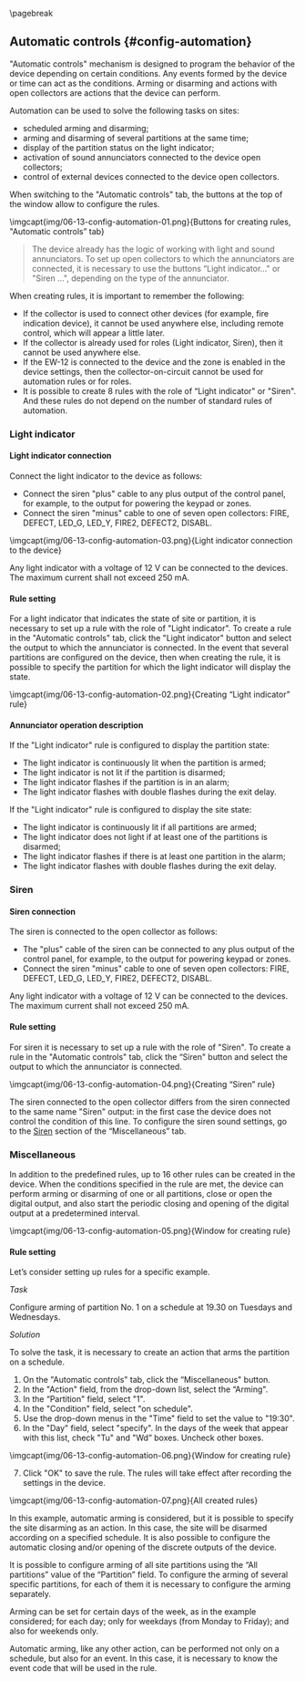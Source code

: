 \pagebreak

## Automatic controls {#config-automation}

"Automatic controls" mechanism is designed to program the behavior of the device depending on certain conditions. Any events formed by the device or time can act as the conditions. Arming or disarming and actions with open collectors are actions that the device can perform.

Automation can be used to solve the following tasks on sites:

* scheduled arming and disarming;
* arming and disarming of several partitions at the same time;
* display of the partition status on the light indicator;
* activation of sound annunciators connected to the device open collectors;
* control of external devices connected to the device open collectors.

When switching to the "Automatic controls" tab, the buttons at the top of the window allow to configure the rules.

\imgcapt{img/06-13-config-automation-01.png}{Buttons for creating rules, "Automatic controls” tab}

> The device already has the logic of working with light and sound annunciators. To set up open collectors to which the annunciators are connected, it is necessary to use the buttons “Light indicator..." or "Siren ...", depending on the type of the annunciator.

When creating rules, it is important to remember the following:

* If the collector is used to connect other devices (for example, fire indication device), it cannot be used anywhere else, including remote control, which will appear a little later.
* If the collector is already used for roles (Light indicator, Siren), then it cannot be used anywhere else.
* If the EW-12 is connected to the device and the zone is enabled in the device settings, then the collector-on-circuit cannot be used for automation rules or for roles.
* It is possible to create 8 rules with the role of “Light indicator" or "Siren". And these rules do not depend on the number of standard rules of automation.


### Light indicator

#### Light indicator connection

Connect the light indicator to the device as follows:

* Connect the siren "plus" cable to any plus output of the control panel, for example, to the output for powering the keypad or zones. 
* Connect the siren "minus" cable to one of seven open collectors: FIRE, DEFECT, LED_G, LED_Y, FIRE2, DEFECT2, DISABL.

\imgcapt{img/06-13-config-automation-03.png}{Light indicator connection to the device}

Any light indicator with a voltage of 12 V can be connected to the devices. The maximum current shall not exceed 250 mA.

#### Rule setting

For a light indicator that indicates the state of site or partition, it is necessary to set up a rule with the role of "Light indicator". To create a rule in the "Automatic controls" tab, click the "Light indicator" button and select the output to which the annunciator is connected. 
In the event that several partitions are configured on the device, then when creating the rule, it is possible to specify the partition for which the light indicator will display the state.


\imgcapt{img/06-13-config-automation-02.png}{Creating “Light indicator” rule}


#### Annunciator operation description

If the "Light indicator" rule is configured to display the partition state:

* The light indicator is continuously lit when the partition is armed;
* The light indicator is not lit if the partition is disarmed;
* The light indicator flashes if the partition is in an alarm;
* The light indicator flashes with double flashes during the exit delay.

If the "Light indicator" rule is configured to display the site state: 

* The light indicator is continuously lit if all partitions are armed;
* The light indicator does not light if at least one of the partitions is disarmed;
* The light indicator flashes if there is at least one partition in the alarm;
* The light indicator flashes with double flashes during the exit delay.


### Siren

#### Siren connection

The siren is connected to the open collector as follows:

* The "plus" cable of the siren can be connected to any plus output of the control panel, for example, to the output for powering keypad or zones. 
* Connect the siren "minus" cable to one of seven open collectors: FIRE, DEFECT, LED_G, LED_Y, FIRE2, DEFECT2, DISABL.

Any light indicator with a voltage of 12 V can be connected to the devices. The maximum current shall not exceed 250 mA.


#### Rule setting

For siren it is necessary to set up a rule with the role of "Siren". To create a rule in the "Automatic controls" tab, click the “Siren" button and select the output to which the annunciator is connected. 

\imgcapt{img/06-13-config-automation-04.png}{Creating “Siren” rule}

The siren connected to the open collector differs from the siren connected to the same name "Siren" output: in the first case the device does not control the condition of this line.
To configure the siren sound settings, go to the [Siren](#config-misc-siren) section of the “Miscellaneous” tab.


### Miscellaneous

In addition to the predefined rules, up to 16 other rules can be created in the device. When the conditions specified in the rule are met, the device can perform arming or disarming of one or all partitions, close or open the digital output, and also start the periodic closing and opening of the digital output at a predetermined interval.

\imgcapt{img/06-13-config-automation-05.png}{Window for creating rule}


#### Rule setting

Let’s consider setting up rules for a specific example.

_Task_

Configure arming of partition No. 1 on a schedule at 19.30 on Tuesdays and Wednesdays.

_Solution_

To solve the task, it is necessary to create an action that arms the partition on a schedule.


1. On the "Automatic controls" tab, click the “Miscellaneous" button.
2. In the "Action" field, from the drop-down list, select the “Arming".
3. In the “Partition" field, select "1".
4. In the "Condition" field, select "on schedule".
5. Use the drop-down menus in the "Time" field to set the value to "19:30".
6. In the "Day" field, select "specify". In the days of the week that appear with this list, check "Tu" and "Wd” boxes. Uncheck other boxes.

\imgcapt{img/06-13-config-automation-06.png}{Window for creating rule}

7. Click "OK" to save the rule. The rules will take effect after recording the settings in the device.

\imgcapt{img/06-13-config-automation-07.png}{All created rules}

In this example, automatic arming is considered, but it is possible to specify the site disarming as an action. In this case, the site will be disarmed according on a specified schedule. It is also possible to configure the automatic closing and/or opening of the discrete outputs of the device.

It is possible to configure arming of all site partitions using the “All partitions” value of the “Partition” field. To configure the arming of several specific partitions, for each of them it is necessary to configure the arming separately.

Arming can be set for certain days of the week, as in the example considered; for each day; only for weekdays (from Monday to Friday); and also for weekends only.

Automatic arming, like any other action, can be performed not only on a schedule, but also for an event. In this case, it is necessary to know the event code that will be used in the rule.

